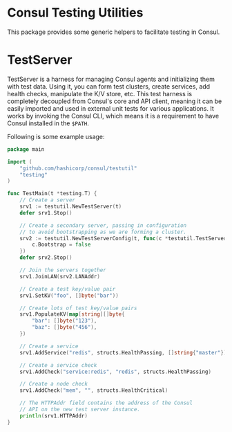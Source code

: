Consul Testing Utilities
========================

This package provides some generic helpers to facilitate testing in Consul.

TestServer
==========

TestServer is a harness for managing Consul agents and initializing them with
test data. Using it, you can form test clusters, create services, add health
checks, manipulate the K/V store, etc. This test harness is completely decoupled
from Consul's core and API client, meaning it can be easily imported and used in
external unit tests for various applications. It works by invoking the Consul
CLI, which means it is a requirement to have Consul installed in the `$PATH`.

Following is some example usage:

```go
package main

import (
	"github.com/hashicorp/consul/testutil"
	"testing"
)

func TestMain(t *testing.T) {
	// Create a server
	srv1 := testutil.NewTestServer(t)
	defer srv1.Stop()

	// Create a secondary server, passing in configuration
	// to avoid bootstrapping as we are forming a cluster.
	srv2 := testutil.NewTestServerConfig(t, func(c *testutil.TestServerConfig) {
		c.Bootstrap = false
	})
	defer srv2.Stop()

	// Join the servers together
	srv1.JoinLAN(srv2.LANAddr)

	// Create a test key/value pair
	srv1.SetKV("foo", []byte("bar"))

	// Create lots of test key/value pairs
	srv1.PopulateKV(map[string][]byte{
		"bar": []byte("123"),
		"baz": []byte("456"),
	})

	// Create a service
	srv1.AddService("redis", structs.HealthPassing, []string{"master"})

	// Create a service check
	srv1.AddCheck("service:redis", "redis", structs.HealthPassing)

	// Create a node check
	srv1.AddCheck("mem", "", structs.HealthCritical)

	// The HTTPAddr field contains the address of the Consul
	// API on the new test server instance.
	println(srv1.HTTPAddr)
}
```
